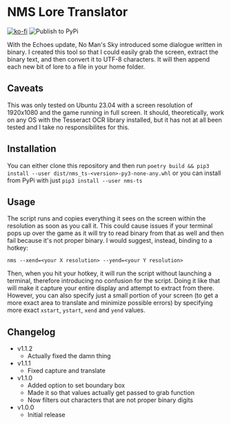 NMS Lore Translator
===
[![ko-fi](https://ko-fi.com/img/githubbutton_sm.svg)](https://ko-fi.com/E1E0DESP9)
![Publish to PyPi](https://github.com/da-code-a/nms-translator/actions/workflows/publish.yml/badge.svg)

With the Echoes update, No Man's Sky introduced some dialogue written in binary. I created this tool so that I could easily grab the screen, extract the binary text, and then convert it to UTF-8 characters. It will then append each new bit of lore to a file in your home folder.

Caveats
---

This was only tested on Ubuntu 23.04 with a screen resolution of 1920x1080 and the game running in full screen. It should, theoretically, work on any OS with the Tesseract OCR library installed, but it has not at all been tested and I take no responsibilites for this.

Installation
---

You can either clone this repository and then run `poetry build && pip3 install --user dist/nms_ts-<version>-py3-none-any.whl` or you can install from PyPi with just `pip3 install --user nms-ts`

Usage
---

The script runs and copies everything it sees on the screen within the resolution as soon as you call it. This could cause issues if your terminal pops up over the game as it will try to read binary from that as well and then fail because it's not proper binary. I would suggest, instead, binding to a hotkey:

```
nms --xend=<your X resolution> --yend=<your Y resolution>
```
Then, when you hit your hotkey, it will run the script without launching a terminal, therefore introducing no confusion for the script. Doing it like that will make it capture your entire display and attempt to extract from there. However, you can also specify just a small portion of your screen (to get a more exact area to translate and minimize possible errors) by specifying more exact `xstart`, `ystart`, `xend` and `yend` values.


Changelog
---

* v1.1.2
  * Actually fixed the damn thing
* v1.1.1
  * Fixed capture and translate
* v1.1.0
  * Added option to set boundary box
  * Made it so that values actually get passed to grab function
  * Now filters out characters that are not proper binary digits
* v1.0.0
  * Initial release